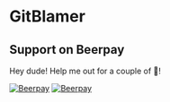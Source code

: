 # GitBlamer
## Support on Beerpay
Hey dude! Help me out for a couple of :beers:!

[![Beerpay](https://beerpay.io/sboulema/GitBlamer/badge.svg?style=beer-square)](https://beerpay.io/sboulema/GitBlamer)  [![Beerpay](https://beerpay.io/sboulema/GitBlamer/make-wish.svg?style=flat-square)](https://beerpay.io/sboulema/GitBlamer?focus=wish)